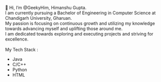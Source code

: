 👋 Hi, I’m @GeekyHim, Himanshu Gupta. <br>
I am currently pursuing a Bachelor of Engineering in Computer Science at Chandigarh University, Gharuan. <br>
My passion is focusing on continuous growth and utilizing my knowledge towards advancing myself and uplifting those around me. <br>
I am dedicated towards exploring and executing projects and striving for excellence. <br>
<br>
My Tech Stack : <br>
- Java <br>
- C/C++ <br>
- Python <br>
- HTML <br>

<!---
GeekyHim/GeekyHim is a ✨ special ✨ repository because its `README.md` (this file) appears on your GitHub profile.
You can click the Preview link to take a look at your changes.
--->
